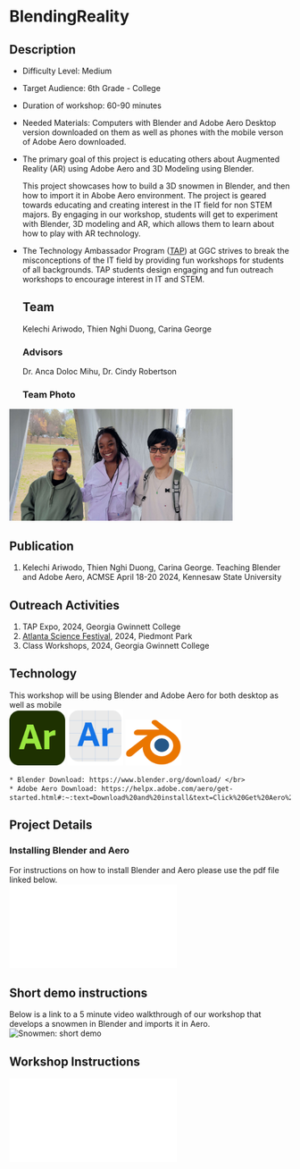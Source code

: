 # BlendingReality

## Description
* Difficulty Level: Medium
* Target Audience: 6th Grade - College
* Duration of workshop: 60-90 minutes
* Needed Materials: Computers with Blender and Adobe Aero Desktop version downloaded on them as well as phones with the mobile verson of Adobe Aero downloaded.
* The primary goal of this project is educating others about Augmented Reality (AR) using Adobe Aero and 3D Modeling using Blender.
  
  This project showcases how to build a 3D snowmen in Blender, and then how to import it in Abobe Aero environment. The project is geared towards educating and creating interest in the IT field for non STEM majors. By engaging in our workshop, students will get to experiment with Blender, 3D modeling and AR, which allows them to learn about how to play with AR technology. 
* The Technology Ambassador Program ([TAP](https://www.ggc.edu/academics/school-of-science-and-technology/research-internships-service-learning/technology-ambassador-program)) at GGC strives to break the misconceptions of the IT field by providing fun workshops for students of all backgrounds. TAP students design engaging and fun outreach workshops to encourage interest in IT and STEM.


  ## Team
  Kelechi Ariwodo, 
  Thien Nghi Duong, 
  Carina George
  
  ### Advisors
  Dr. Anca Doloc Mihu, 
  Dr. Cindy Robertson

  ### Team Photo
<img src= "Media/groupPhoto.JPG" width="400" height="200"> </br>

  ## Publication
  1. Kelechi Ariwodo, Thien Nghi Duong, Carina George. Teaching Blender and Adobe Aero, ACMSE April 18-20 2024, Kennesaw State University

  ## Outreach Activities
 1. TAP Expo, 2024, Georgia Gwinnett College
 2. [Atlanta Science Festival](https://www.atlantasciencefestival.org), 2024, Piedmont Park
 3. Class Workshops, 2024, Georgia Gwinnett College
    
  ## Technology
  This workshop will be using Blender and Adobe Aero for both desktop as well as mobile </br>
    <img src= "Media/aeroAppLogo.png" width="100"> 
    <img src= "Media/aeroDesktopLogo.png" width="100"> 
    <img src= "Media/blenderLogo.png" width="100"> </br>

    * Blender Download: https://www.blender.org/download/ </br>
    * Adobe Aero Download: https://helpx.adobe.com/aero/get-started.html#:~:text=Download%20and%20install&text=Click%20Get%20Aero%20Player%20(beta,the%20onscreen%20instructions%20to%20install.&text=Click%20Get%20Aero%20on%20the,to%20sign%2Din%20and%20install.

## Project Details
### Installing Blender and Aero
For instructions on how to install Blender and Aero please use the pdf file linked below. <br>
![How download Blender and Aero](Documents/How%20download%20Blender%20and%20Aero.pdf)

## Short demo instructions 
Below is a link to a 5 minute video walkthrough of our workshop that develops a snowmen in Blender and imports it in Aero. <br>
![Snowmen: short demo](https://youtu.be/AOuorBHAStU)

## Workshop Instructions
![Algorithm Worksheet](Media/Algorithm%20Worksheet.pdf)

